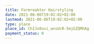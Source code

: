 ```yaml
---
title: Formreaktor Hairstyling
date: 2021-06-06T19:02:02+02:00
lastmod: 2021-06-06T19:02:02+02:00
type: place
place_id: ChIJx0uvi_wnsUcR-5mjGZQMhAg
payment_status: 0
---
```

